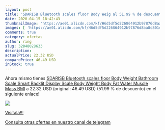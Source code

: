 ```yaml
---
layout: post
title: 'SDARISB Bluetooth scales floor Body Weig al 51.99 % de descuento'
date: 2020-04-15 18:42:43
thumbnailImage: 'https://ae01.alicdn.com/kf/H6d5df5d226864912b97876d8aa8c801cR/SDARISB-Bluetooth-scales-floor-Body-Weight-Bathroom-Scale-Smart-Backlit-Display-Scale-Body-Weight-Body-Fat.jpg_350x350._SL200_.jpg'
images: [ 'https://ae01.alicdn.com/kf/H6d5df5d226864912b97876d8aa8c801cR/SDARISB-Bluetooth-scales-floor-Body-Weight-Bathroom-Scale-Smart-Backlit-Display-Scale-Body-Weight-Body-Fat.jpg_350x350._SL200_.jpg' ]
comments: true
category: ofertas
author: ring
slug: 32848028633
description:
actualPrice: 22.32 USD
comparePrice: 46.49 USD
inStock: true
---
```


Ahora mismo tienes [SDARISB Bluetooth scales floor Body Weight Bathroom Scale Smart Backlit Display Scale Body Weight Body Fat Water Muscle Mass BMI](https://www.amazon.com/dp/32848028633/?tag=redken08-20) a 22.32 USD (original: 46.49 USD) (51.99 %  de descuento) en el siguiente enlace!

[![](https://ae01.alicdn.com/kf/H6d5df5d226864912b97876d8aa8c801cR/SDARISB-Bluetooth-scales-floor-Body-Weight-Bathroom-Scale-Smart-Backlit-Display-Scale-Body-Weight-Body-Fat.jpg_350x350._SL200_.jpg)](https://www.amazon.com/dp/32848028633/?tag=redken08-20)

[Visítala!!!](https://www.amazon.com/dp/32848028633/?tag=redken08-20)

[Consulta otras ofertas en nuestro canal de telegram](https://t.me/s/ofertas25)
